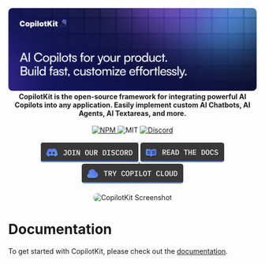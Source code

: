 <div align="center">
  <a href="https://copilotkit.ai" target="_blank">
    <img src="https://github.com/copilotkit/copilotkit/raw/main/assets/banner.png" alt="CopilotKit Logo">
  </a>

  <br/>

  <strong>
    CopilotKit is the open-source framework for integrating powerful AI Copilots into any application. Easily implement custom AI Chatbots, AI Agents, AI Textareas, and more.
  </strong>
</div>

<br/>

<!-- test -->

<div align="center">
  <a href="https://www.npmjs.com/package/@copilotkit/react-core" target="_blank">
    <img src="https://img.shields.io/npm/v/%40copilotkit%2Freact-core?logo=npm&logoColor=%23FFFFFF&label=Version&color=%236963ff" alt="NPM">
  </a>
  <img src="https://img.shields.io/github/license/copilotkit/copilotkit?color=%236963ff&label=License" alt="MIT">
  <a href="https://discord.gg/6dffbvGU3D" target="_blank">
    <img src="https://img.shields.io/discord/1122926057641742418?logo=discord&logoColor=%23FFFFFF&label=Discord&color=%236963ff" alt="Discord">
  </a>
</div>
<br/>

<div align="center">
  <a href="https://discord.gg/6dffbvGU3D?ref=github_readme" target="_blank">
    <img src="https://github.com/copilotkit/copilotkit/raw/main/assets/btn_discord.png" alt="CopilotKit Discord" height="40px">
  </a>
  <a href="https://docs.copilotkit.ai?ref=github_readme" target="_blank">
    <img src="https://github.com/copilotkit/copilotkit/raw/main/assets/btn_docs.png" alt="CopilotKit GitHub" height="40px">
  </a>
  <a href="https://cloud.copilotkit.ai?ref=github_readme" target="_blank">
    <img src="https://github.com/copilotkit/copilotkit/raw/main/assets/btn_cloud.png" alt="CopilotKit GitHub" height="40px">
  </a>
</div>

<br />

<div align="center">
  <img src="https://github.com/CopilotKit/CopilotKit/raw/main/assets/animated-banner.gif" alt="CopilotKit Screenshot" style="border-radius: 15px;" />
</div>

# Documentation

To get started with CopilotKit, please check out the [documentation](https://docs.copilotkit.ai).
